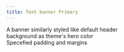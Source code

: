 ```yaml
---
title: Text banner Primary
---  
```

A banner similarly styled like default header  
background as theme's hero color  
Specefied padding and margins